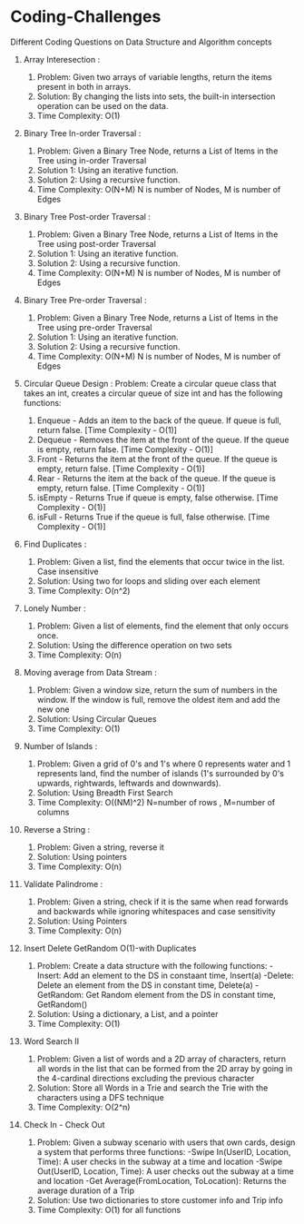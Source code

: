 # Coding-Challenges
Different Coding Questions on Data Structure and Algorithm concepts
1. Array Interesection : 
    1. Problem: Given two arrays of variable lengths, return the items present in both in arrays.
    2. Solution: By changing the lists into sets, the built-in intersection operation can be used on the data.
    3. Time Complexity: O(1) 
    
2. Binary Tree In-order Traversal :
    1. Problem: Given a Binary Tree Node,  returns a List of Items in the Tree using in-order Traversal
    2. Solution 1: Using an iterative function.
    3. Solution 2: Using a recursive function.
    4. Time Complexity: O(N+M) N is number of Nodes, M is number of Edges
  
3. Binary Tree Post-order Traversal :
    1. Problem: Given a Binary Tree Node,  returns a List of Items in the Tree using post-order Traversal
    2. Solution 1: Using an iterative function.
    3. Solution 2: Using a recursive function.
    4. Time Complexity: O(N+M) N is number of Nodes, M is number of Edges
    
4. Binary Tree Pre-order Traversal :
    1. Problem: Given a Binary Tree Node,  returns a List of Items in the Tree using pre-order Traversal
    2. Solution 1: Using an iterative function.
    3. Solution 2: Using a recursive function.
    4. Time Complexity: O(N+M) N is number of Nodes, M is number of Edges
      
5. Circular Queue Design :
    Problem: Create a circular queue class that takes an int, creates a circular queue of size int and has the following functions:
      1. Enqueue - Adds an item to the back of the queue. If queue is full, return false. [Time Complexity - O(1)]
      2. Dequeue - Removes the item at the front of the queue. If the queue is empty, return false. [Time Complexity - O(1)]
      3. Front - Returns the item at the front of the queue. If the queue is empty, return false. [Time Complexity - O(1)]
      4. Rear - Returns the item at the back of the queue. If the queue is empty, return false. [Time Complexity - O(1)]
      5. isEmpty - Returns True if queue is empty, false otherwise. [Time Complexity - O(1)]
      6. isFull - Returns True if the queue is full, false otherwise. [Time Complexity - O(1)]
      
6. Find Duplicates :
    1. Problem: Given a list, find the elements that occur twice in the list. Case insensitive
    2. Solution: Using two for loops and sliding over each element
    3. Time Complexity: O(n^2)
      
7. Lonely Number :
    1. Problem: Given a list of elements, find the element that only occurs once.
    2. Solution: Using the difference operation on two sets
    3. Time Complexity: O(n)
     
8. Moving average from Data Stream :
    1. Problem: Given a window size, return the sum of numbers in the window. If the window is full, remove the oldest item and add the new one
    2. Solution: Using Circular Queues
    3. Time Complexity: O(1)
      
9. Number of Islands :
    1. Problem: Given a grid of 0's and 1's where 0 represents water and 1 represents land, find the number of islands (1's surrounded by 0's upwards, rightwards, leftwards and downwards).
    2. Solution: Using Breadth First Search 
    3. Time Complexity: O((NM)^2) N=number of rows , M=number of columns
      
10. Reverse a String :
    1. Problem: Given a string, reverse it 
    2. Solution: Using pointers
    3. Time Complexity: O(n)
     
11. Validate Palindrome :
    1. Problem: Given a string, check if it is the same when read forwards and backwards while ignoring whitespaces and case sensitivity
    2. Solution: Using Pointers
    3. Time Complexity: O(n)

12. Insert Delete GetRandom O(1)-with Duplicates
    1. Problem: Create a data structure with the following functions:
	-Insert: Add an element to the DS in constaant time, Insert(a)
	-Delete: Delete an element from the DS in constant time, Delete(a)
	-GetRandom: Get Random element from the DS in constant time, GetRandom()
    2. Solution: Using a dictionary, a List, and a pointer
    3. Time Complexity: O(1)

13. Word Search II
    1. Problem: Given a list of words and a 2D array of characters, return all words in the list that can be formed from the 2D array by going in the 4-cardinal directions excluding the previous character
    2. Solution: Store all Words in a Trie and search the Trie with the characters using a DFS technique
    3. Time Complexity: O(2^n)

14. Check In - Check Out
    1. Problem: Given a subway scenario with users that own cards, design a system that performs three functions:
	-Swipe In(UserID, Location, Time): A user checks in the subway at a time and location
	-Swipe Out(UserID, Location, Time): A user checks out the subway at a time and location
	-Get Average(FromLocation, ToLocation): Returns the average duration of a Trip
    2. Solution: Use two dictionaries to store customer info and Trip info
    3. Time Complexity: O(1) for all functions